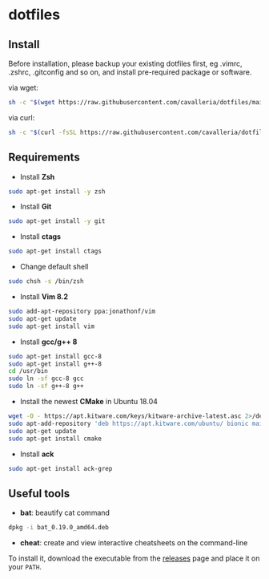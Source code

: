 # dotfiles

## Install

Before installation, please backup your existing dotfiles first, eg .vimrc, .zshrc, .gitconfig and so on, and install pre-required package or software.

via wget:
```bash
sh -c "$(wget https://raw.githubusercontent.com/cavalleria/dotfiles/main/install.sh -O -)"
```

via curl:
```bash
sh -c "$(curl -fsSL https://raw.githubusercontent.com/cavalleria/dotfiles/main/install.sh)"
```

## Requirements

- Install **Zsh**
```bash
sudo apt-get install -y zsh
```

- Install **Git**
```bash
sudo apt-get install -y git
```

- Install **ctags**
```bash
sudo apt-get install ctags
```

- Change default shell
```bash
sudo chsh -s /bin/zsh
```

- Install **Vim 8.2**
```bash
sudo add-apt-repository ppa:jonathonf/vim
sudo apt-get update
sudo apt-get install vim
```

- Install **gcc/g++ 8**
```bash
sudo apt-get install gcc-8
sudo apt-get install g++-8
cd /usr/bin
sudo ln -sf gcc-8 gcc
sudo ln -sf g++-8 g++
```

- Install the newest **CMake** in Ubuntu 18.04
```bash
wget -O - https://apt.kitware.com/keys/kitware-archive-latest.asc 2>/dev/null | sudo apt-key add -
sudo apt-add-repository 'deb https://apt.kitware.com/ubuntu/ bionic main'
sudo apt-get update
sudo apt-get install cmake
```

- Install **ack**
```bash
sudo apt-get install ack-grep
```

## Useful tools

- **bat**: beautify cat command
```bash
dpkg -i bat_0.19.0_amd64.deb
```

- **cheat**: create and view interactive cheatsheets on the command-line

To install it, download the executable from the [releases][Releases] page and place it on your `PATH`.


[Releases]: https://github.com/cheat/cheat/releases
